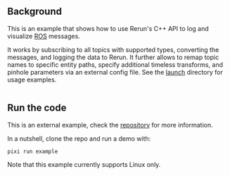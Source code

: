 <!--[metadata]
title = "ROS Bridge"
source = "https://github.com/rerun-io/cpp-example-ros-bridge"
tags = ["2D", "3D", "mesh", "pinhole-camera", "ros", "time-series", "C++"]
thumbnail = "https://static.rerun.io/ros_bridge/121f72ebaea57a1b895196a5587fd1a428a9fd0e/480w.png"
thumbnail_dimensions = [480, 480]
-->

## Background

This is an example that shows how to use Rerun's C++ API to log and visualize [ROS](https://www.ros.org/) messages.

It works by subscribing to all topics with supported types, converting the messages, and logging the data to Rerun. It further allows to remap topic names to specific entity paths, specify additional timeless transforms, and pinhole parameters via an external config file. See the [launch](./rerun_logger/launch/) directory for usage examples.


<picture>
  <img src="https://static.rerun.io/ros_bridge_screenshot/42bcbe797ff18079678b08a6ee0551fcdb7f054b/full.png" alt="">
  <source media="(max-width: 480px)" srcset="https://static.rerun.io/ros_bridge_screenshot/42bcbe797ff18079678b08a6ee0551fcdb7f054b/480w.png">
  <source media="(max-width: 768px)" srcset="https://static.rerun.io/ros_bridge_screenshot/42bcbe797ff18079678b08a6ee0551fcdb7f054b/768w.png">
  <source media="(max-width: 1024px)" srcset="https://static.rerun.io/ros_bridge_screenshot/42bcbe797ff18079678b08a6ee0551fcdb7f054b/1024w.png">
  <source media="(max-width: 1200px)" srcset="https://static.rerun.io/ros_bridge_screenshot/42bcbe797ff18079678b08a6ee0551fcdb7f054b/1200w.png">
</picture>

## Run the code

This is an external example, check the [repository](https://github.com/rerun-io/cpp-example-ros-bridge) for more information.

In a nutshell, clone the repo and run a demo with:

```
pixi run example
```

Note that this example currently supports Linux only.
